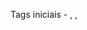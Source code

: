 Tags iniciais - <html>, <head>, <title>,<meta>,<body>
Cabeçalhos - <headers>
Sessões - <section>
Fonte - titulos <h1, h2...>
Corpo - <body>
Navegação - <nav> //com ele podemos cria um Menu por exemplo
Marcadores - <ul>
Listas - <li>
Paragrafo - <p>
Hyperlink - <a>
Divisão - <div>
Rodapé - <footer>
